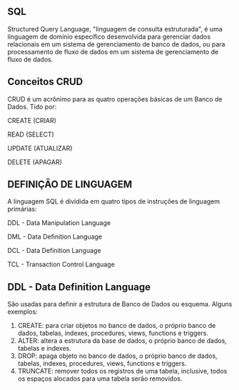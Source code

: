 SQL
-
Structured Query Language, "linguagem de consulta estruturada", é uma linguagem de domínio específico desenvolvida para gerenciar dados relacionais em um sistema de gerenciamento de banco de dados, ou
para processamento de fluxo de dados em um sistema de gerenciamento de fluxo de dados.

Conceitos CRUD 
-
CRUD é um acrônimo para as quatro operações básicas de um Banco de Dados. Tido por:

CREATE (CRIAR)

READ (SELECT)

UPDATE (ATUALIZAR)

DELETE (APAGAR)

DEFINIÇÃO DE LINGUAGEM
-
A linguagem SQL é dividida em quatro tipos de instruções de linguagem primárias:

DDL - Data Manipulation Language

DML - Data Definition Language

DCL - Data Definition Language

TCL - Transaction Control Language


DDL - Data Definition Language
-
São usadas para definir a estrutura de Banco de Dados ou esquema. Alguns exemplos:

1) CREATE: para criar objetos no banco de dados, o próprio banco de dados, tabelas, indexes, procedures, views, functions e triggers.
2) ALTER: altera a estrutura da base de dados, o próprio banco de dados, tabelas e indexes.
3) DROP: apaga objeto no banco de dados, o próprio banco de dados, tabelas, indexes, procedures, views, functions e triggers.
4) TRUNCATE: remover todos os registros de uma tabela, inclusive, todos os espaços alocados para uma tabela serão removidos.

